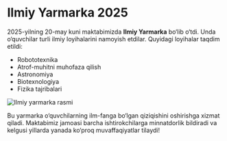 # Ilmiy Yarmarka 2025

2025-yilning 20-may kuni maktabimizda **Ilmiy Yarmarka** bo‘lib o‘tdi.
Unda o‘quvchilar turli ilmiy loyihalarini namoyish etdilar.
Quyidagi loyihalar taqdim etildi:

- Robototexnika
- Atrof-muhitni muhofaza qilish
- Astronomiya
- Biotexnologiya
- Fizika tajribalari

![Ilmiy yarmarka rasmi](/posts/images/science-fair-2025.png)

Bu yarmarka o‘quvchilarning ilm-fanga bo‘lgan qiziqishini oshirishga xizmat qiladi.
Maktabimiz jamoasi barcha ishtirokchilarga minnatdorlik bildiradi va kelgusi yillarda yanada ko‘proq muvaffaqiyatlar tilaydi!
